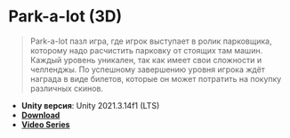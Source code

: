 # Park-a-lot (3D)
 
> Park-a-lot пазл игра, где игрок выступает в ролик парковщика, которому надо расчистить парковку от стоящих там машин. Каждый уровень уникален, так как имеет свои сложности и челленджы. По успешному завершению уровня игрока ждёт награда в виде билетов, которые он может потратить на покупку различных скинов.

- **Unity версия**: Unity 2021.3.14f1 (LTS)
- [**Download**](https://github.com/zigurous/unity-super-mario-tutorial/archive/refs/heads/main.zip)
- [**Video Series**](https://youtube.com/playlist?list=PLqlFiJjSZ2x1mrMpSQgYdRm8PyWRTg6He)
